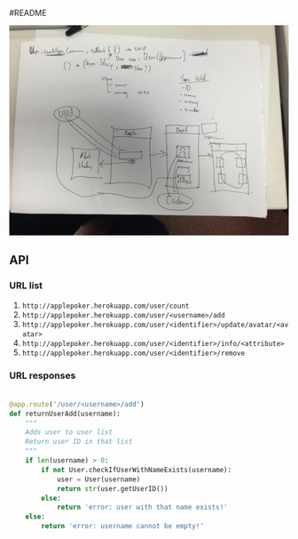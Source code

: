 #README

![First](https://raw.githubusercontent.com/morganwilde/applepoker/master/documentation/doc-one.png)

## API

### URL list

1. `http://applepoker.herokuapp.com/user/count`
2. `http://applepoker.herokuapp.com/user/<username>/add`
3. `http://applepoker.herokuapp.com/user/<identifier>/update/avatar/<avatar>`
3. `http://applepoker.herokuapp.com/user/<identifier>/info/<attribute>`
4. `http://applepoker.herokuapp.com/user/<identifier>/remove`

### URL responses



```Python

@app.route('/user/<username>/add')
def returnUserAdd(username):
    """
    Adds user to user list
    Return user ID in that list
    """
    if len(username) > 0:
        if not User.checkIfUserWithNameExists(username):
            user = User(username)
            return str(user.getUserID())
        else:
            return 'error: user with that name exists!'
    else:
        return 'error: username cannot be empty!'
```
